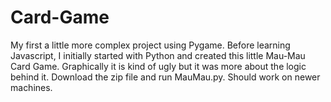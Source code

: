 # Card-Game

My first a little more complex project using Pygame. Before learning Javascript, I initially started with Python and created this little Mau-Mau Card Game. Graphically it is kind of ugly but it was more about the logic behind it. Download the zip file and run MauMau.py. Should work on newer machines. 
